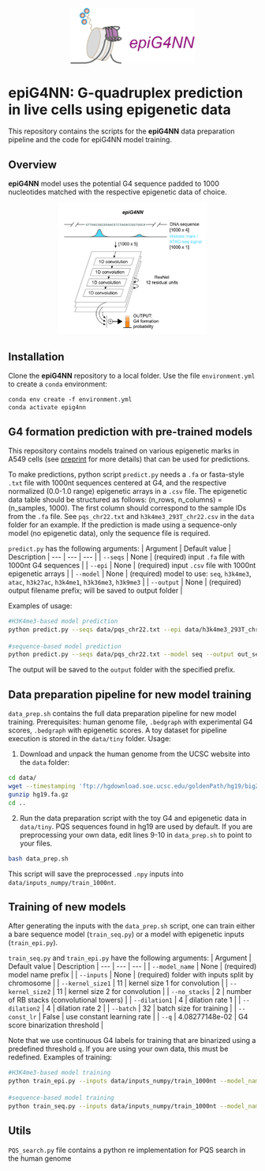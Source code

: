 <p align="center"><img width=50% src="https://github.com/anyakors/epiG4NN/blob/main/media/logo.png"></p>

# epiG4NN: G-quadruplex prediction in live cells using epigenetic data

This repository contains the scripts for the **epiG4NN** data preparation pipeline and the code for epiG4NN model training. 

## Overview

**epiG4NN** model uses the potential G4 sequence padded to 1000 nucleotides matched with the respective epigenetic data of choice.
<p align="center"><img width=60% src="https://github.com/anyakors/epiG4NN/blob/main/media/scheme.jpeg"></p>

## Installation

Clone the **epiG4NN** repository to a local folder. Use the file `environment.yml` to create a `conda` environment:

```
conda env create -f environment.yml
conda activate epig4nn
```

## G4 formation prediction with pre-trained models

This repository contains models trained on various epigenetic marks in A549 cells (see [preprint](https://doi.org/10.1101/2023.03.28.534555) for more details) that can be used for predictions.

To make predictions, python script `predict.py` needs a `.fa` or fasta-style `.txt` file with 1000nt sequences centered at G4, and the respective normalized (0.0-1.0 range) epigenetic arrays in a `.csv` file.
The epigenetic data table should be structured as follows: (n_rows, n_columns) = (n_samples, 1000). The first column should correspond to the sample IDs from the `.fa` file. See `pqs_chr22.txt` and `h3k4me3_293T_chr22.csv` in the `data` folder for an example.
If the prediction is made using a sequence-only model (no epigenetic data), only the sequence file is required.

`predict.py` has the following arguments:
| Argument | Default value | Description
| --- | --- | --- |
| `--seqs` | None | (required) input `.fa` file with 1000nt G4 sequences |
| `--epi` | None | (required) input `.csv` file with 1000nt epigenetic arrays |
| `--model`  | None | (required) model to use: `seq`, `h3k4me3`, `atac`, `h3k27ac`, `h3k4me1`, `h3k36me3`, `h3k9me3` |
| `--output` | None | (required) output filename prefix; will be saved to output folder |

Examples of usage:

```bash
#H3K4me3-based model prediction
python predict.py --seqs data/pqs_chr22.txt --epi data/h3k4me3_293T_chr22.csv --model h3k4me3 --output out_h3k4me3

#sequence-based model prediction
python predict.py --seqs data/pqs_chr22.txt --model seq --output out_seq
```

The output will be saved to the `output` folder with the specified prefix.

## Data preparation pipeline for new model training

`data_prep.sh` contains the full data preparation pipeline for new model training. Prerequisites: human genome file, `.bedgraph` with experimental G4 scores, `.bedgraph` with epigenetic scores. A toy dataset for pipeline execution is stored in the `data/tiny` folder. Usage:

1. Download and unpack the human genome from the UCSC website into the `data` folder:

```bash
cd data/
wget --timestamping 'ftp://hgdownload.soe.ucsc.edu/goldenPath/hg19/bigZips/hg19.fa.gz' -O hg19.fa.gz
gunzip hg19.fa.gz
cd ..
```

2. Run the data preparation script with the toy G4 and epigenetic data in `data/tiny`. PQS sequences found in hg19 are used by default.
If you are preprocessing your own data, edit lines 9-10 in `data_prep.sh` to point to your files.

```bash
bash data_prep.sh
```

This script will save the preprocessed `.npy` inputs into `data/inputs_numpy/train_1000nt`.

## Training of new models

After generating the inputs with the `data_prep.sh` script, one can train either a bare sequence model (`train_seq.py`) or a model with epigenetic inputs (`train_epi.py`).

`train_seq.py` and `train_epi.py` have the following arguments:
| Argument | Default value | Description
| --- | --- | --- |
| `--model_name` | None | (required) model name prefix |
| `--inputs` | None | (required) folder with inputs split by chromosome |
| `--kernel_size1` | 11 | kernel size 1 for convolution |
| `--kernel_size2` | 11 | kernel size 2 for convolution |
| `--no_stacks`  | 2 | number of RB stacks (convolutional towers) |
| `--dilation1` | 4 | dilation rate 1 |
| `--dilation2` | 4 | dilation rate 2 |
| `--batch` | 32 | batch size for training |
| `--const_lr` | False | use constant learning rate |
| `--q` | 4.08277148e-02 | G4 score binarization threshold |

Note that we use continuous G4 labels for training that are binarized using a predefined threshold `q`. If you are using your own data, this must be redefined.
Examples of training:
	
```bash
#H3K4me3-based model training
python train_epi.py --inputs data/inputs_numpy/train_1000nt --model_name tiny_293T_h3k4me3

#sequence-based model training
python train_seq.py --inputs data/inputs_numpy/train_1000nt --model_name tiny_293T_seq
```

## Utils
`PQS_search.py` file contains a python re implementation for PQS search in the human genome

